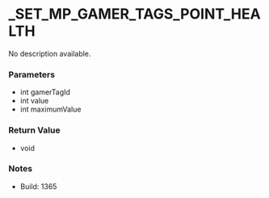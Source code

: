 # _SET_MP_GAMER_TAGS_POINT_HEALTH

No description available.

### Parameters
* int gamerTagId
* int value
* int maximumValue

### Return Value
* void

### Notes
* Build: 1365

